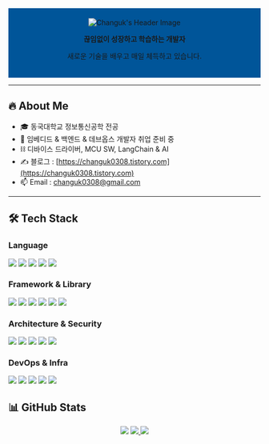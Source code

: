 <!-- 프로필 헤더 -->
<div align="center" style="background-color: #005599; padding: 20px; text-align: center;">
  <img src="https://capsule-render.vercel.app/api?type=Venom&color=005599&height=150&section=header&text=Hello%20World!%20I'm%20Changuk&animation=fadeIn&fontColor=000000&fontSize=40" alt="Changuk's Header Image"/>
<p><b>끊임없이 성장하고 학습하는 개발자</b></p>
<p>새로운 기술을 배우고 매일 체득하고 있습니다.</p>
</div>

---

## 🔥 About Me
- 🎓 동국대학교 정보통신공학 전공 
- 🏃 임베디드 & 백엔드 & 데브옵스 개발자 취업 준비 중  
- ⛓️ 디바이스 드라이버, MCU SW, LangChain & AI 
- ✍️ 블로그 : [https://changuk0308.tistory.com](https://changuk0308.tistory.com)  
- 📫 Email : changuk0308@gmail.com  

---

## 🛠 Tech Stack

### Language
<div align="left">
<img src="https://img.shields.io/badge/Java-007396?style=flat-square&logo=java&logoColor=white"/>
<img src="https://img.shields.io/badge/Python-3776AB?style=flat-square&logo=python&logoColor=white"/>
<img src="https://img.shields.io/badge/C/C++-00599C?style=flat-square&logo=cplusplus&logoColor=white"/>
<img src="https://img.shields.io/badge/Dart-0175C2?style=flat-square&logo=dart&logoColor=white"/>
<img src="https://img.shields.io/badge/JavaScript-F7DF1E?style=flat-square&logo=javascript&logoColor=black"/>
</div>


### Framework & Library
<div align="left">
<img src="https://img.shields.io/badge/SpringBoot-6DB33F?style=flat-square&logo=spring-boot&logoColor=white"/>
<img src="https://img.shields.io/badge/FastAPI-009688?style=flat-square&logo=fastapi&logoColor=white"/>
<img src="https://img.shields.io/badge/Flask-000000?style=flat-square&logo=flask&logoColor=white"/>
<img src="https://img.shields.io/badge/Vue.js-4FC08D?style=flat-square&logo=vue.js&logoColor=white"/>
<img src="https://img.shields.io/badge/Flutter-02569B?style=flat-square&logo=flutter&logoColor=white"/>
<img src="https://img.shields.io/badge/Android Studio-3DDC84?style=flat-square&logo=android-studio&logoColor=white"/>
</div>

### Architecture & Security
<div align="left">
<img src="https://img.shields.io/badge/MSA(Microservices)-FF6F00?style=flat-square&logo=apache&logoColor=white"/>
<img src="https://img.shields.io/badge/CQRS Pattern-6C33FF?style=flat-square&logo=databricks&logoColor=white"/>
<img src="https://img.shields.io/badge/SpringSecurity-6DB33F?style=flat-square&logo=spring-security&logoColor=white"/>
<img src="https://img.shields.io/badge/Redis-DC382D?style=flat-square&logo=redis&logoColor=white"/>
<img src="https://img.shields.io/badge/RabbitMQ-FF6600?style=flat-square&logo=rabbitmq&logoColor=white"/>
</div>



### DevOps & Infra
<div align="left">
<img src="https://img.shields.io/badge/AWS-232F3E?style=flat-square&logo=amazon-aws&logoColor=white"/>
<img src="https://img.shields.io/badge/Docker-2496ED?style=flat-square&logo=docker&logoColor=white"/>
<img src="https://img.shields.io/badge/Kubernetes-326CE5?style=flat-square&logo=kubernetes&logoColor=white"/>
<img src="https://img.shields.io/badge/Jenkins-D24939?style=flat-square&logo=jenkins&logoColor=white"/>
<img src="https://img.shields.io/badge/GitHub Actions-2088FF?style=flat-square&logo=github-actions&logoColor=white"/>
</div>


## 📊 GitHub Stats
<div align="center">

<a href="https://hits.seeyoufarm.com">
<img src="https://hits.seeyoufarm.com/api/count/incr/badge.svg?url=https://github.com/Chochanguk&count_bg=%2379C83D&title_bg=%23555555&icon=github.svg&icon_color=%23E7E7E7&title=VISIT&edge_flat=false"/></a>

<a href="https://github.com/anuraghazra/github-readme-stats">
<img src="https://github-readme-stats.vercel.app/api/top-langs/?username=Chochanguk&layout=compact&theme=dark" />
</a>

<img src="https://github-readme-stats.vercel.app/api?username=Chochanguk&show_icons=true&theme=algolia"/>
</div>
